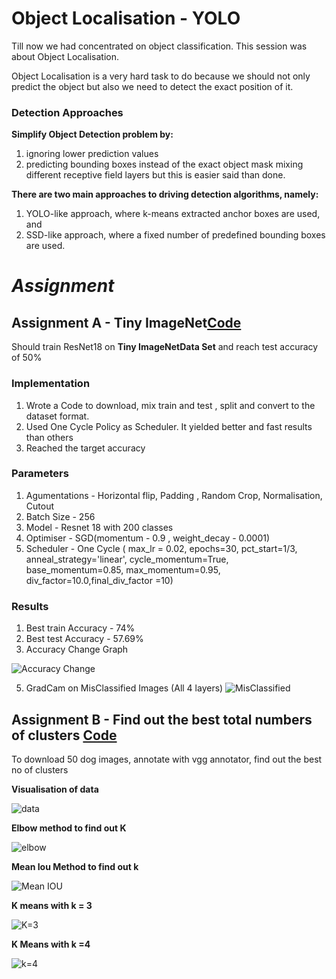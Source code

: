 # Object Localisation - YOLO

Till now we had concentrated on object classification. This session was about Object Localisation.

Object Localisation is a very hard task to do because we should not only predict the object but also we need to detect the exact position of it.

### **Detection Approaches**
**Simplify Object Detection problem by:**

1. ignoring lower prediction values
2. predicting bounding boxes instead of the exact object mask mixing different receptive field layers but this is easier said than done.
 
**There are two main approaches to driving detection algorithms, namely:**

1. YOLO-like approach, where k-means extracted anchor boxes are used, and
2. SSD-like approach, where a fixed number of predefined bounding boxes are used.

# *Assignment*

## **Assignment A - Tiny ImageNet**[Code](https://github.com/Sushmitha-Katti/EVA-4/blob/master/Session12/S12-AssignmentA/FinalCode.ipynb)

Should train ResNet18  on **Tiny ImageNetData Set** and reach test accuracy of 50%

### **Implementation**

1. Wrote a Code to download, mix train and test , split and convert to the dataset format.
2. Used One Cycle Policy as Scheduler. It yielded better and fast results than others
3. Reached the target accuracy

### **Parameters**

1. Agumentations - Horizontal flip, Padding , Random Crop, Normalisation, Cutout
2. Batch Size - 256
3. Model - Resnet 18 with 200 classes
4. Optimiser - SGD(momentum - 0.9 , weight_decay - 0.0001)
5. Scheduler - One Cycle (  max_lr = 0.02, epochs=30,  pct_start=1/3, anneal_strategy='linear', cycle_momentum=True, base_momentum=0.85, max_momentum=0.95, div_factor=10.0,final_div_factor =10)

### **Results**

1. Best train Accuracy - 74%
2. Best test Accuracy - 57.69%
4. Accuracy Change Graph

![Accuracy Change](https://github.com/Sushmitha-Katti/EVA-4/blob/master/Session12/Assets/Accuracy%20Change.png)

5. GradCam on MisClassified Images (All 4 layers)
![MisClassified](https://github.com/Sushmitha-Katti/EVA-4/blob/master/Session12/Assets/misclassified.png)


## **Assignment B - Find out the best total numbers of clusters** [Code](https://github.com/Sushmitha-Katti/EVA-4/blob/master/Session12/S12-AssignmentB/Clustering%20Dogs%20Bounding%20Boxes.ipynb)
   
 To download 50 dog images, annotate with vgg annotator, find out the best no of clusters
 
 **Visualisation of data**
 
 ![data](https://github.com/Sushmitha-Katti/EVA-4/blob/master/Session12/Assets/data.png)
 
 **Elbow method to find out K**
 
 ![elbow](https://github.com/Sushmitha-Katti/EVA-4/blob/master/Session12/Assets/elbow.png)
 
 
 **Mean Iou Method to find out k**
 
 ![Mean IOU](https://github.com/Sushmitha-Katti/EVA-4/blob/master/Session12/Assets/IOU.png)
 
 **K means with k = 3**
 
 ![K=3](https://github.com/Sushmitha-Katti/EVA-4/blob/master/Session12/Assets/K%3D3.png)
 
 **K Means with k =4**
 
 ![k=4](https://github.com/Sushmitha-Katti/EVA-4/blob/master/Session12/Assets/k%3D4.png)


